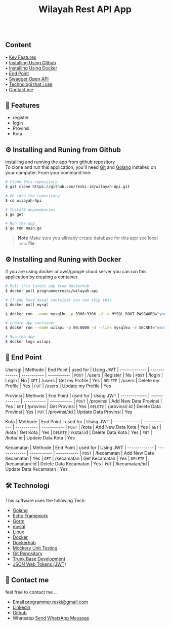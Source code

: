 

<h1 align="center">
  Wilayah Rest API App
  <br>
  
</h1>

<h4 align="center"> 
<br>
<br>

</h4>
<p align="left">
<h2>
  Content <br></h2>
  • <a href="#Features">Key Features</a> <br>
  • <a href="#github">Installing Using Github</a> <br>
 • <a href="#docker">Installing Using Docker</a><br>
  • <a href="#end-point">End Point</a><br>
  • <a href="#iopenApi">Swagger Open API</a><br>
  • <a href="#technologi">Technologi that i use</a><br>
  • <a href="#contact">Contact me</a><br>
</p>


## 📱 Features

* register
* login
* Provinsi
* Kota


## ⚙️ Installing and Runing from Github

installing and running the app from github repository <br>
To clone and run this application, you'll need [Git](https://git-scm.com) and [Golang](https://go.dev/dl/) installed on your computer. From your command line:

```bash
# Clone this repository
$ git clone https://github.com/reski-id/wilayah-Api.git

# Go into the repository
$ cd wilayah-Api

# Install dependencies
$ go get

# Run the app
$ go run main.go
```

> **Note**
> Make sure you allready create database for this app see local `.env` file.


## ⚙️ Installing and Runing with Docker
if you are using docker or aws/google cloud server you can run this application by creating a container. <br>

```bash
# Pull this latest app from dockerhub 
$ docker pull programmerreski/wilayah-api

# if you have mysql container you can skip this
$ docker pull mysql

$ docker run --name mysqlku -p 3306:3306 -d -e MYSQL_ROOT_PASSWORD="yourmysqlpassword" mysql 

# create app container
$ docker run --name wilapi -p 80:8000 -d --link mysqlku -e SECRET="secr3t" -e SERVERPORT=8000 -e Name="wilayah-api" -e Address=mysqlku -e Port=3306 -e Username="root" -e Password="yourmysqlpassword" programmerreski/wilayah-api

# Run the app
$ docker logs wilapi
```

## 📜 End Point  

Usersgi
| Methode       | End Point      | used for            | Using JWT
| ------------- | -------------  | -----------         | -----------
| `POST`        | /users         | Register            | No
| `POST`        | /login         | Login               | No 
| `GET`         | /users         | Get my Profile      | Yes
| `DELETE`      | /users         | Delete my Profile   | Yes
| `PUT`         | /users         | Update my Profile   | Yes

Provinsi
| Methode       | End Point       | used for                | Using JWT
| ------------- | -------------   | -----------             | -----------
| `POST`        | /provinsi       | Add New Data Provinsi   | Yes
| `GET`         | /provinsi       | Get Provinsi            | Yes
| `DELETE`      | /provinsi/:id   | Delete Data Provinsi    | Yes
| `PUT`         | /provinsi/:id   | Update Data Provinsi    | Yes

Kota
| Methode       | End Point       | used for                | Using JWT
| ------------- | -------------   | -----------             | -----------
| `POST`        | /kota           | Add New Data Kota       | Yes
| `GET`         | /kota           | Get Kota                | Yes
| `DELETE`      | /kota/:id       | Delete Data Kota        | Yes
| `PUT`         | /kota/:id       | Update Data Kota        | Yes

Kecamatan
| Methode       | End Point            | used for                     | Using JWT
| ------------- | -------------        |  -----------                 | -----------
| `POST`        | /kecamatan           | Add New Data Kecamatan       | Yes
| `GET`         | /kecamatan           | Get Kecamatan                | Yes
| `DELETE`      | /kecamatan/:id       | Delete Data Kecamatan        | Yes
| `PUT`         | /kecamatan/:id       | Update Data Kecamatan        | Yes

## 🛠️ Technologi

This software uses the following Tech:

- [Golang](https://go.dev/dl/)
- [Echo Framework](https://echo.labstack.com/)
- [Gorm](https://gorm.io/index.html)
- [mysql](https://www.mysql.com/)
- [Linux](https://www.linux.com/)
- [Docker](https://www.docker.com/)
- [Dockerhub](https://hub.docker.com/u/programmerreski)
- [Mockery Unit Testing](https://github.com/vektra/mockery)
- [Git Repository](https://github.com/reski-id)
- [Trunk Base Development](https://trunkbaseddevelopment.com/)
- [JSON Web Tokens (JWT)](https://jwt.io/)

## 📱 Contact me
feel free to contact me ... 
- Email programmer.reski@gmail.com 
- [Linkedin](https://www.linkedin.com/in/reski-id)
- [Github](https://github.com/reski-id)
- Whatsapp <a href="https://wa.me/+6281261478432?text=Hello">Send WhatsApp Message</a>
